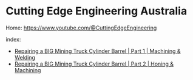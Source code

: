 # Cutting Edge Engineering Australia
Home: https://www.youtube.com/@CuttingEdgeEngineering

index:
- [Repairing a BIG Mining Truck Cylinder Barrel | Part 1 | Machining & Welding](https://youtu.be/zQcHlGDw5cc)
- [Repairing a BIG Mining Truck Cylinder Barrel | Part 2 | Honing & Machining](https://youtu.be/KDuHVzJKVFA)
